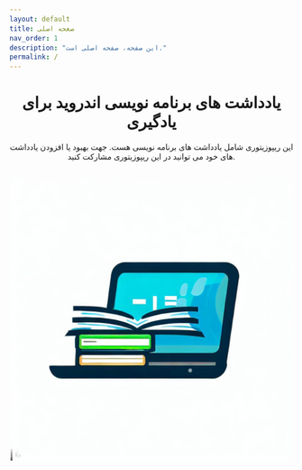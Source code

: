 ```yaml
---
layout: default
title: صغحه اصلی
nav_order: 1
description: "این صفحه، صفحه اصلی است."
permalink: /
---
```


<div align="center">
<h1>یادداشت های برنامه نویسی اندروید برای یادگیری</h1>
<p>این ریپوزیتوری شامل یادداشت های برنامه نویسی هست. جهت بهبود یا افزودن یادداشت های خود می توانید در این ریپوزیتوری مشارکت کنید.</p>
</div>
 <br/>
<div align="center">
<img width="500" height="500" src="https://github.com/Developers0101/notes-android-course/blob/main/images/home/home.jpg" alt="A image">
</div>




